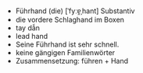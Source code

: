 - Führhand (die) [ˈfyːɐ̯ˌhant] Substantiv
- die vordere Schlaghand im Boxen
- tay dẫn
- lead hand
- Seine Führhand ist sehr schnell.
- keine gängigen Familienwörter  
- Zusammensetzung: führen + Hand